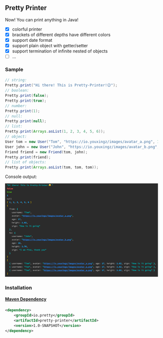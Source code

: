 ## Pretty Printer

Now! You can print anything in Java!

- [x] colorful printer
- [x] brackets of different depths have different colors
- [x] support date format
- [x] support plain object with getter/setter
- [x] support termination of infinite nested of objects
- [ ] ...

### Sample

```java
// string:
Pretty.print("Hi there! This is Pretty-Printer!😉");
// boolean:
Pretty.print(false);
Pretty.print(true);
// number:
Pretty.print(1);
// null:
Pretty.print(null);
// list:
Pretty.print(Arrays.asList(1, 2, 3, 4, 5, 6));
// object:
User tom = new User("Tom", "https://io.youxingz/images/avatar_a.png", 17, 1.82f, "How is it going");
User john = new User("John", "https://io.youxingz/images/avatar_b.png", 18, 1.76f, "I am fine, thank you");
Friend friend = new Friend(tom, john);
Pretty.print(friend);
// list of objects:
Pretty.print(Arrays.asList(tom, tom, tom));
```
Console output:

![img.png](img.png)

### Installation

#### [Maven Dependency](https://github.com/youxingz/pretty-printer/packages/1679687)

```xml
<dependency>
    <groupId>io.pretty</groupId>
    <artifactId>pretty-printer</artifactId>
    <version>1.0-SNAPSHOT</version>
</dependency>
```
